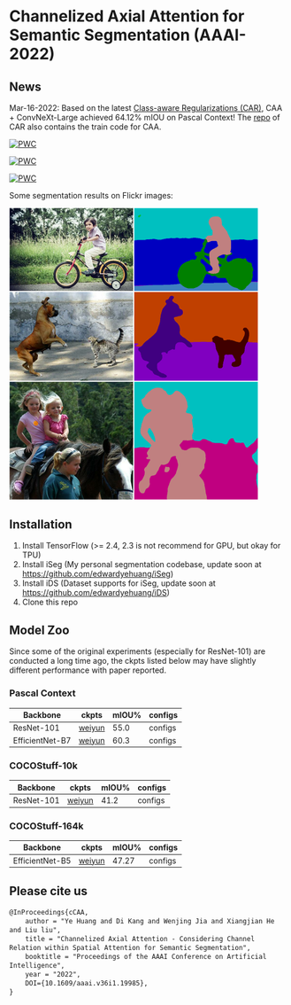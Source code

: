 # Channelized Axial Attention for Semantic Segmentation (AAAI-2022)

## News
Mar-16-2022: Based on the latest [Class-aware Regularizations (CAR)](https://github.com/edwardyehuang/CAR), CAA + ConvNeXt-Large achieved 64.12% mIOU on Pascal Context! The [repo](https://github.com/edwardyehuang/CAR) of CAR also contains the train code for CAA.

[![PWC](https://img.shields.io/endpoint.svg?url=https://paperswithcode.com/badge/caa-channelized-axial-attention-for-semantic/semantic-segmentation-on-coco-stuff-test)](https://paperswithcode.com/sota/semantic-segmentation-on-coco-stuff-test?p=caa-channelized-axial-attention-for-semantic)

[![PWC](https://img.shields.io/endpoint.svg?url=https://paperswithcode.com/badge/car-class-aware-regularizations-for-semantic-1/semantic-segmentation-on-pascal-context)](https://paperswithcode.com/sota/semantic-segmentation-on-pascal-context?p=car-class-aware-regularizations-for-semantic-1)

[![PWC](https://img.shields.io/endpoint.svg?url=https://paperswithcode.com/badge/caa-channelized-axial-attention-for-semantic/semantic-segmentation-on-cityscapes)](https://paperswithcode.com/sota/semantic-segmentation-on-cityscapes?p=caa-channelized-axial-attention-for-semantic)

Some segmentation results on Flickr images:

<img src="https://raw.githubusercontent.com/edwardyehuang/iSeg/master/demo.png" width=450>

## Installation
1. Install TensorFlow (>= 2.4, 2.3 is not recommend for GPU, but okay for TPU)
2. Install iSeg (My personal segmentation codebase, update soon at https://github.com/edwardyehuang/iSeg)
3. Install iDS (Dataset supports for iSeg, update soon at https://github.com/edwardyehuang/iDS)
4. Clone this repo

## Model Zoo
Since some of the original experiments (especially for ResNet-101) are conducted a long time ago, the ckpts listed below may have slightly different performance with paper reported.

### Pascal Context

|  Backbone   | ckpts  | mIOU% | configs |
|  ----  | ----  | ---- | ---- |
| ResNet-101  | [weiyun](https://share.weiyun.com/nSUwp76n) |55.0|configs |
| EfficientNet-B7  | [weiyun](https://share.weiyun.com/uMXjsmXf)|60.3| configs |


### COCOStuff-10k

|  Backbone   | ckpts  | mIOU% | configs |
|  ----  | ----  | ---- | ---- |
| ResNet-101  | [weiyun](https://share.weiyun.com/LtcKwuhK) |41.2| configs |

### COCOStuff-164k

|  Backbone   | ckpts  | mIOU% | configs |
|  ----  | ----  | ---- | ---- |
| EfficientNet-B5  | [weiyun](https://share.weiyun.com/p5xbCE55) |47.27| configs |


## Please cite us

```
@InProceedings{cCAA,
	author = "Ye Huang and Di Kang and Wenjing Jia and Xiangjian He and Liu liu",
	title = "Channelized Axial Attention - Considering Channel Relation within Spatial Attention for Semantic Segmentation",
	booktitle = "Proceedings of the AAAI Conference on Artificial Intelligence",
	year = "2022",
	DOI={10.1609/aaai.v36i1.19985},
}
```
